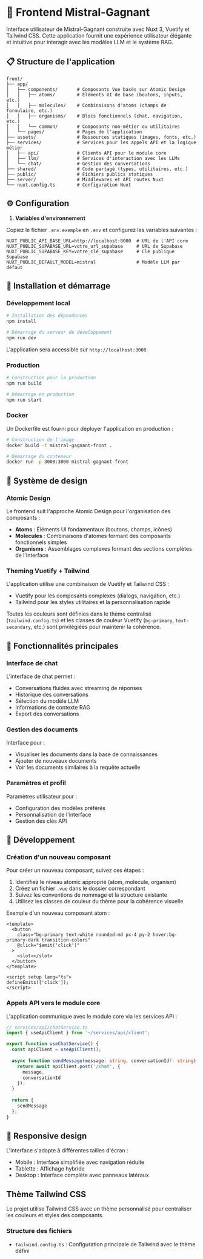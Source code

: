 # 🎨 Frontend Mistral-Gagnant

Interface utilisateur de Mistral-Gagnant construite avec Nuxt 3, Vuetify et Tailwind CSS. Cette application fournit une expérience utilisateur élégante et intuitive pour interagir avec les modèles LLM et le système RAG.

## 📋 Structure de l'application

```
front/
├── app/
│   ├── components/       # Composants Vue basés sur Atomic Design
│   │   ├── atoms/        # Éléments UI de base (boutons, inputs, etc.)
│   │   ├── molecules/    # Combinaisons d'atoms (champs de formulaire, etc.)
│   │   ├── organisms/    # Blocs fonctionnels (chat, navigation, etc.)
│   │   └── common/       # Composants non-métier ou utilitaires
│   └── pages/            # Pages de l'application
├── assets/               # Ressources statiques (images, fonts, etc.)
├── services/             # Services pour les appels API et la logique métier
│   ├── api/              # Clients API pour le module core
│   ├── llm/              # Services d'interaction avec les LLMs
│   └── chat/             # Gestion des conversations
├── shared/               # Code partagé (types, utilitaires, etc.)
├── public/               # Fichiers publics statiques
├── server/               # Middlewares et API routes Nuxt
└── nuxt.config.ts        # Configuration Nuxt
```

## ⚙️ Configuration

1. **Variables d'environnement**

Copiez le fichier `.env.exemple` en `.env` et configurez les variables suivantes :

```
NUXT_PUBLIC_API_BASE_URL=http://localhost:8000  # URL de l'API core
NUXT_PUBLIC_SUPABASE_URL=votre_url_supabase     # URL de Supabase
NUXT_PUBLIC_SUPABASE_KEY=votre_clé_supabase     # Clé publique Supabase
NUXT_PUBLIC_DEFAULT_MODEL=mistral               # Modèle LLM par défaut
```

## 🚀 Installation et démarrage

### Développement local

```bash
# Installation des dépendances
npm install

# Démarrage du serveur de développement
npm run dev
```

L'application sera accessible sur `http://localhost:3000`.

### Production

```bash
# Construction pour la production
npm run build

# Démarrage en production
npm run start
```

### Docker

Un Dockerfile est fourni pour déployer l'application en production :

```bash
# Construction de l'image
docker build -t mistral-gagnant-front .

# Démarrage du conteneur
docker run -p 3000:3000 mistral-gagnant-front
```

## 🎨 Système de design

### Atomic Design

Le frontend suit l'approche Atomic Design pour l'organisation des composants :

- **Atoms** : Éléments UI fondamentaux (boutons, champs, icônes)
- **Molecules** : Combinaisons d'atomes formant des composants fonctionnels simples
- **Organisms** : Assemblages complexes formant des sections complètes de l'interface

### Theming Vuetify + Tailwind

L'application utilise une combinaison de Vuetify et Tailwind CSS :

- Vuetify pour les composants complexes (dialogs, navigation, etc.)
- Tailwind pour les styles utilitaires et la personnalisation rapide

Toutes les couleurs sont définies dans le thème centralisé (`tailwind.config.ts`) et les classes de couleur Vuetify (`bg-primary`, `text-secondary`, etc.) sont privilégiées pour maintenir la cohérence.

## 🧩 Fonctionnalités principales

### Interface de chat

L'interface de chat permet :
- Conversations fluides avec streaming de réponses
- Historique des conversations
- Sélection du modèle LLM
- Informations de contexte RAG
- Export des conversations

### Gestion des documents

Interface pour :
- Visualiser les documents dans la base de connaissances
- Ajouter de nouveaux documents
- Voir les documents similaires à la requête actuelle

### Paramètres et profil

Paramètres utilisateur pour :
- Configuration des modèles préférés
- Personnalisation de l'interface
- Gestion des clés API

## 🔧 Développement

### Création d'un nouveau composant

Pour créer un nouveau composant, suivez ces étapes :

1. Identifiez le niveau atomic approprié (atom, molecule, organism)
2. Créez un fichier `.vue` dans le dossier correspondant
3. Suivez les conventions de nommage et la structure existante
4. Utilisez les classes de couleur du thème pour la cohérence visuelle

Exemple d'un nouveau composant atom :

```vue
<template>
  <button 
    class="bg-primary text-white rounded-md px-4 py-2 hover:bg-primary-dark transition-colors"
    @click="$emit('click')"
  >
    <slot></slot>
  </button>
</template>

<script setup lang="ts">
defineEmits(['click']);
</script>
```

### Appels API vers le module core

L'application communique avec le module core via les services API :

```typescript
// services/api/chatService.ts
import { useApiClient } from '~/services/api/client';

export function useChatService() {
  const apiClient = useApiClient();
  
  async function sendMessage(message: string, conversationId?: string) {
    return await apiClient.post('/chat', {
      message,
      conversationId
    });
  }
  
  return {
    sendMessage
  };
}
```

## 📱 Responsive design

L'interface s'adapte à différentes tailles d'écran :
- Mobile : Interface simplifiée avec navigation réduite
- Tablette : Affichage hybride
- Desktop : Interface complète avec panneaux latéraux

## Thème Tailwind CSS

Le projet utilise Tailwind CSS avec un thème personnalisé pour centraliser les couleurs et styles des composants.

### Structure des fichiers

- `tailwind.config.ts` : Configuration principale de Tailwind avec le thème défini

